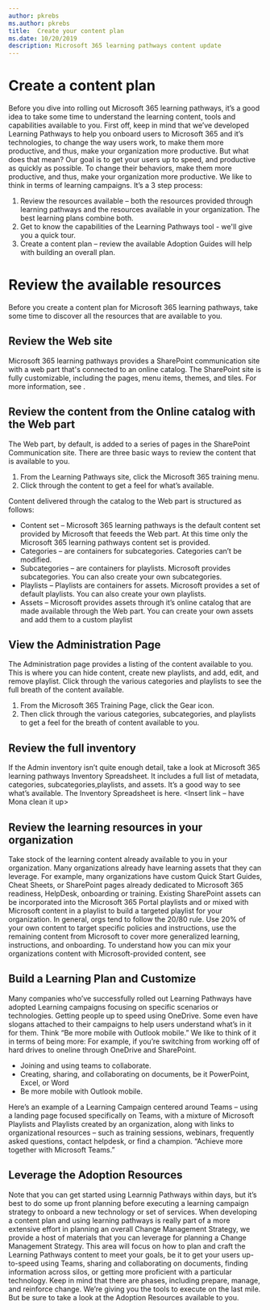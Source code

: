 ```yaml
---
author: pkrebs
ms.author: pkrebs
title:  Create your content plan
ms.date: 10/20/2019
description: Microsoft 365 learning pathways content update
---
```


# Create a content plan
Before you dive into rolling out Microsoft 365 learning pathways, it’s a good idea to take some time to understand the learning content, tools and capabilities available to you. First off, keep in mind that we’ve developed Learning Pathways to help you onboard users to Microsoft 365 and it’s technologies, to change the way users work, to make them more productive, and thus, make your organization more productive. But what does that mean? Our goal is to get your users up to speed, and productive as quickly as possible. To change their behaviors, make them more productive, and thus, make your organization more productive. We like to think in terms of learning campaigns. It’s a 3 step process:

1. Review the resources available – both the resources provided through learning pathways and the resources available in your organization. The best learning plans combine both.
2. Get to know the capabilities of the Learning Pathways tool - we'll give you a quick tour. 
3. Create a content plan – review the available Adoption Guides will help with building an overall plan.

# Review the available resources
Before you create a content plan for Microsoft 365 learning pathways, take some time to discover all the resources that are available to you. 

## Review the Web site
Microsoft 365 learning pathways provides a SharePoint communication site with a web part that's connected to an online catalog. The SharePoint site is fully customizable, including the pages, menu items, themes, and tiles. For more information, see <customizing the site section>.

## Review the content from the Online catalog with the Web part
The Web part, by default, is added to a series of pages in the SharePoint Communication site. There are three basic ways to review the content that is available to you. 
1. From the Learning Pathways site, click the Microsoft 365 training menu. 
2. Click through the content to get a feel for what’s available. 

Content delivered through the catalog to the Web part is structured as follows:

- Content set – Microsoft 365 learning pathways is the default content set provided by Microsoft that feeeds the Web part. At this time only the Microsoft 365 learning pathways content set is provided.  
- Categories – are containers for subcategories. Categories can’t be modified.
- Subcategories – are containers for playlists. Microsoft provides subcategories. You can also create your own subcategories. 
- Playlists – Playlists are containers for assets. Microsoft provides a set of default playlists. You can also create your own playlists.
- Assets – Microsoft provides assets through it’s online catalog that are made available through the Web part. You can create your own assets and add them to a custom playlist

## View the Administration Page
The Administration page provides a listing of the content available to you. This is where you can hide content, create new playlists, and add, edit, and remove playlist. Click through the various categories and playlists to see the full breath of the content available. 

1. From the Microsoft 365 Training Page, click the Gear icon. 
2. Then click through the various categories, subcategories, and playlists to get a feel for the breath of content available to you. 

## Review the full inventory
If the Admin inventory isn’t quite enough detail, take a look at Microsoft 365 learning pathways Inventory Spreadsheet. It includes a full list of metadata, categories, subcategories,playlists, and assets. It’s a good way to see what’s available. The Inventory Spreadsheet is here. <Insert link – have Mona clean it up>

## Review the learning resources in your organization
Take stock of the learning content already available to you in your organization.
Many organizations already have learning assets that they can leverage. For example, many organizations have custom Quick Start Guides, Cheat Sheets, or SharePoint pages already dedicated to Microsoft 365 readiness, HelpDesk, onboarding or training. Existing SharePoint assets can be incorporated into the Microsoft 365 Portal playlists and or mixed with Microsoft content in a playlist to build a targeted playlist for your organization. In general, orgs tend to follow the 20/80 rule. Use 20% of your own content to target specific policies and instructions, use the remaining content from Microsoft to cover more generalized learning, instructions, and onboarding. To understand how you can mix your organizations content with Microsoft-provided content, see <Customizing Learning Pathways>

## Build a Learning Plan and Customize 

Many companies who’ve successfully rolled out Learning Pathways have adopted Learning campaigns focusing on specific scenarios or technologies. Getting people up to speed using OneDrive. Some even have slogans attached to their campaigns to help users understand what’s in it for them. Think “Be more mobile with Outlook mobile.” We like to think of it in terms of being more: For example, if you’re switching from working off of hard drives to oneline through OneDrive and SharePoint. 

- Joining and using teams to collaborate. 
- Creating, sharing, and collaborating on documents, be it PowerPoint, Excel, or Word
- Be more mobile with Outlook mobile. 

Here’s an example of a Learning Campaign centered around Teams – using a landing page focused specifically on Teams, with a mixture of Microsoft Playlists and Playlists created by an organization, along with links to organizational resources – such as training sessions, webinars, frequently asked questions, contact helpdesk, or find a champion. “Achieve more together with Microsoft Teams.”
 
## Leverage the Adoption Resources
Note that you can get started using Learnnig Pathways within days, but it’s best to do some up front planning before executing a learning campaign strategy to onboard a new technology or set of services. When developing a content plan and using learning pathways is really part of a more extensive effort in planning an overall Change Management Strategy, we provide a host of materials that you can leverage for planning a Change Management Strategy. This area will focus on how to plan and craft the Learning Pathways content to meet your goals, be it to get your users up-to-speed using Teams, sharing and collaborating on documents, finding information across silos, or getting more proficient with a particular technology. Keep in mind that there are phases, including prepare, manage, and reinforce change.   We’re giving you the tools to execute on the last mile. But be sure to take a look at the Adoption Resources available to you.

